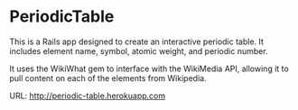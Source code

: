 PeriodicTable
=============

This is a Rails app designed to create an interactive periodic table. It includes element name, symbol, atomic weight, and periodic number. 

It uses the WikiWhat gem to interface with the WikiMedia API, allowing it to pull content on each of the elements from Wikipedia. 

URL: http://periodic-table.herokuapp.com
